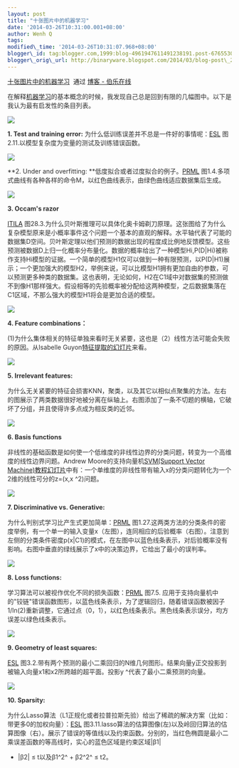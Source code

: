 ```yaml
--- 
layout: post 
title: "十张图片中的机器学习" 
date: '2014-03-26T10:31:00.001+08:00' 
author: Wenh Q
tags:
modified\_time: '2014-03-26T10:31:07.968+08:00' 
blogger\_id: tag:blogger.com,1999:blog-4961947611491238191.post-6765530251422873356
blogger\_orig\_url: http://binaryware.blogspot.com/2014/03/blog-post\_26.html
---
```

[十张图片中的机器学习](http://blog.jobbole.com/63748/)  通过 [博客 -
伯乐在线](http://blog.jobbole.com/)
<div dir="ltr"
style="color: #303030; font-size: 14px; line-height: 20px; margin-top: 15px;">

<div align="left">

在解释[机器学习](http://blog.jobbole.com/56256/ "机器学习的最佳入门学习资源")的基本概念的时候，我发现自己总是回到有限的几幅图中。以下是我认为最有启发性的条目列表。

</div>

<div align="left">

![](http://ww2.sinaimg.cn/mw690/7cc829d3gw1eeq3vqlhjmj20kl0eawfh.jpg)

</div>

<div align="left">

**1. Test and training
error:** 为什么低训练误差并不总是一件好的事情呢：[ESL](http://statweb.stanford.edu/~tibs/ElemStatLearn/) 图2.11.以模型复杂度为变量的测试及训练错误函数。

</div>

<div align="left">

![](http://ww3.sinaimg.cn/mw690/7cc829d3gw1eeq3vtdp6gj20mq0gpgn8.jpg)

</div>

<div align="left">

**2. Under and
overfitting: **低度拟合或者过度拟合的例子。[PRML](http://research.microsoft.com/en-us/um/people/cmbishop/prml/) 图1.4.多项式曲线有各种各样的命令M，以红色曲线表示，由绿色曲线适应数据集后生成。

</div>

<div align="left">

![](http://ww3.sinaimg.cn/mw690/7cc829d3gw1eeq3vx8ycmj20aa04ydfs.jpg)

</div>

<div align="left">

**3. Occam's razor**

</div>

<div align="left">

[ITILA](http://www.inference.phy.cam.ac.uk/itila/) 图28.3.为什么贝叶斯推理可以具体化奥卡姆剃刀原理。这张图给了为什么复杂模型原来是小概率事件这个问题一个基本的直观的解释。水平轴代表了可能的数据集D空间。贝叶斯定理以他们预测的数据出现的程度成比例地反馈模型。这些预测被数据D上归一化概率分布量化。数据的概率给出了一种模型Hi,P(D|Hi)被称作支持Hi模型的证据。一个简单的模型H1仅可以做到一种有限预测，以P(D|H1)展示；一个更加强大的模型H2，举例来说，可以比模型H1拥有更加自由的参数，可以预测更多种类的数据集。这也表明，无论如何，H2在C1域中对数据集的预测做不到像H1那样强大。假设相等的先验概率被分配给这两种模型，之后数据集落在C1区域，不那么强大的模型H1将会是更加合适的模型。

</div>

<div align="left">

![](http://ww1.sinaimg.cn/mw690/7cc829d3gw1eeq3w27h96j20bi0bdmy7.jpg)

</div>

**4. Feature combinations：**

(1)为什么集体相关的特征单独来看时无关紧要，这也是（2）线性方法可能会失败的原因。从Isabelle
Guyon[特征提取的幻灯片](http://clopinet.com/isabelle/Projects/ETH/)来看。

![](http://ww1.sinaimg.cn/mw690/7cc829d3gw1eeq3w463zij20ok07y74i.jpg)

<div align="left">

**5. Irrelevant features:**

</div>

<div align="left">

为什么无关紧要的特征会损害KNN，聚类，以及其它以相似点聚集的方法。左右的图展示了两类数据很好地被分离在纵轴上。右图添加了一条不切题的横轴，它破坏了分组，并且使得许多点成为相反类的近邻。

</div>

<div align="left">

![](http://ww3.sinaimg.cn/mw690/7cc829d3gw1eeq3w69rvij20bv0cw74g.jpg)

</div>

<div align="left">

**6. Basis functions**

</div>

<div align="left">

非线性的基础函数是如何使一个低维度的非线性边界的分类问题，转变为一个高维度的线性边界问题。Andrew
Moore的支持向量机[SVM(Support Vector
Machine)教程幻灯片](http://www.autonlab.org/tutorials/svm.html)中有：一个单维度的非线性带有输入x的分类问题转化为一个2维的线性可分的z=(x,x
^2)问题。

</div>

<div align="left">

![](http://ww2.sinaimg.cn/mw690/7cc829d3gw1eeq3w8g1fjj20xv0fzabs.jpg)

</div>

<div align="left">

**7. Discriminative vs. Generative:**

</div>

<div align="left">

为什么判别式学习比产生式更加简单：[PRML](http://research.microsoft.com/en-us/um/people/cmbishop/prml/) 图1.27.这两类方法的分类条件的密度举例，有一个单一的输入变量x（左图），连同相应的后验概率（右图）。注意到左侧的分类条件密度p(x|C1)的模式，在左图中以蓝色线条表示，对后验概率没有影响。右图中垂直的绿线展示了x中的决策边界，它给出了最小的误判率。

</div>

<div align="left">

![](http://ww1.sinaimg.cn/mw690/7cc829d3gw1eeq3wbtnspj20g80cy0t7.jpg)

</div>

<div align="left">

**8. Loss functions:**

</div>

<div align="left">

学习算法可以被视作优化不同的损失函数：[PRML](http://research.microsoft.com/en-us/um/people/cmbishop/prml/) 图7.5.
应用于支持向量机中的"铰链"错误函数图形，以蓝色线条表示，为了逻辑回归，随着错误函数被因子1/ln(2)重新调整，它通过点（0，1），以红色线条表示。黑色线条表示误分，均方误差以绿色线条表示。

</div>

<div align="left">

![](http://ww3.sinaimg.cn/mw690/7cc829d3gw1eeq3wcbiatj20im0d80t6.jpg)

</div>

<div align="left">

**9. Geometry of least squares:**

</div>

<div align="left">

[ESL](http://statweb.stanford.edu/~tibs/ElemStatLearn/) 图3.2.带有两个预测的最小二乘回归的N维几何图形。结果向量y正交投影到被输入向量x1和x2所跨越的超平面。投影y
^代表了最小二乘预测的向量。

</div>

<div align="left">

![](http://ww3.sinaimg.cn/mw690/7cc829d3gw1eeq3wd48dfj20i70afaap.jpg)

</div>

**10. Sparsity:**

为什么Lasso算法（L1正规化或者拉普拉斯先验）给出了稀疏的解决方案（比如：带更多0的加权向量）：[ESL](http://statweb.stanford.edu/~tibs/ElemStatLearn/) 图3.11.lasso算法的估算图像(左)以及岭回归算法的估算图像（右）。展示了错误的等值线以及约束函数。分别的，当红色椭圆是最小二乘误差函数的等高线时，实心的蓝色区域是约束区域|β1|
+ |β2| ≤ t以及β1^2^ + β2^2^ ≤ t2。

</div>
